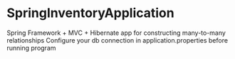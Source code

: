 # SpringInventoryApplication
Spring Framework + MVC + Hibernate app for constructing many-to-many relationships Configure your db connection in application.properties before running program
